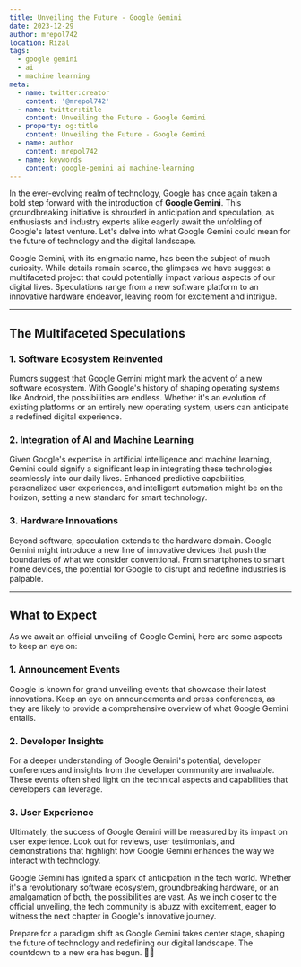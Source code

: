```yaml
---
title: Unveiling the Future - Google Gemini
date: 2023-12-29
author: mrepol742
location: Rizal  
tags:
  - google gemini
  - ai
  - machine learning
meta:
  - name: twitter:creator
    content: '@mrepol742'
  - name: twitter:title
    content: Unveiling the Future - Google Gemini
  - property: og:title
    content: Unveiling the Future - Google Gemini
  - name: author
    content: mrepol742
  - name: keywords
    content: google-gemini ai machine-learning
---
```


In the ever-evolving realm of technology, Google has once again taken a bold step forward with the introduction of **Google Gemini**. This groundbreaking initiative is shrouded in anticipation and speculation, as enthusiasts and industry experts alike eagerly await the unfolding of Google's latest venture. Let's delve into what Google Gemini could mean for the future of technology and the digital landscape.

Google Gemini, with its enigmatic name, has been the subject of much curiosity. While details remain scarce, the glimpses we have suggest a multifaceted project that could potentially impact various aspects of our digital lives. Speculations range from a new software platform to an innovative hardware endeavor, leaving room for excitement and intrigue.

---

## **The Multifaceted Speculations**

### **1. Software Ecosystem Reinvented**

Rumors suggest that Google Gemini might mark the advent of a new software ecosystem. With Google's history of shaping operating systems like Android, the possibilities are endless. Whether it's an evolution of existing platforms or an entirely new operating system, users can anticipate a redefined digital experience.

### **2. Integration of AI and Machine Learning**

Given Google's expertise in artificial intelligence and machine learning, Gemini could signify a significant leap in integrating these technologies seamlessly into our daily lives. Enhanced predictive capabilities, personalized user experiences, and intelligent automation might be on the horizon, setting a new standard for smart technology.

### **3. Hardware Innovations**

Beyond software, speculation extends to the hardware domain. Google Gemini might introduce a new line of innovative devices that push the boundaries of what we consider conventional. From smartphones to smart home devices, the potential for Google to disrupt and redefine industries is palpable.

---

## **What to Expect**

As we await an official unveiling of Google Gemini, here are some aspects to keep an eye on:

### **1. Announcement Events**

Google is known for grand unveiling events that showcase their latest innovations. Keep an eye on announcements and press conferences, as they are likely to provide a comprehensive overview of what Google Gemini entails.

### **2. Developer Insights**

For a deeper understanding of Google Gemini's potential, developer conferences and insights from the developer community are invaluable. These events often shed light on the technical aspects and capabilities that developers can leverage.

### **3. User Experience**

Ultimately, the success of Google Gemini will be measured by its impact on user experience. Look out for reviews, user testimonials, and demonstrations that highlight how Google Gemini enhances the way we interact with technology.


Google Gemini has ignited a spark of anticipation in the tech world. Whether it's a revolutionary software ecosystem, groundbreaking hardware, or an amalgamation of both, the possibilities are vast. As we inch closer to the official unveiling, the tech community is abuzz with excitement, eager to witness the next chapter in Google's innovative journey.

Prepare for a paradigm shift as Google Gemini takes center stage, shaping the future of technology and redefining our digital landscape. The countdown to a new era has begun. 🚀🌐
